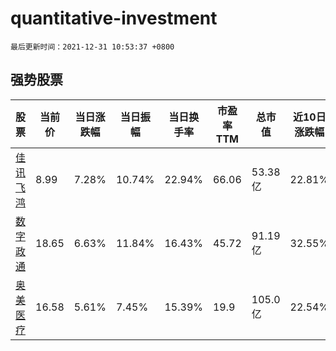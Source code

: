 # quantitative-investment

`最后更新时间：2021-12-31 10:53:37 +0800`

## 强势股票

|股票|当前价|当日涨跌幅|当日振幅|当日换手率|市盈率TTM|总市值|近10日涨跌幅|
|----|----|----|----|----|----|----|----|
|[佳讯飞鸿](https://xueqiu.com/S/SZ300213)|8.99|7.28%|10.74%|22.94%|66.06|53.38亿|22.81%|
|[数字政通](https://xueqiu.com/S/SZ300075)|18.65|6.63%|11.84%|16.43%|45.72|91.19亿|32.55%|
|[奥美医疗](https://xueqiu.com/S/SZ002950)|16.58|5.61%|7.45%|15.39%|19.9|105.0亿|22.54%|
